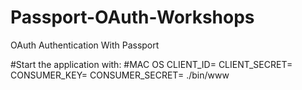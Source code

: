 # Passport-OAuth-Workshops
 OAuth Authentication With Passport



#Start the application with:
#MAC OS
CLIENT_ID=<github id> CLIENT_SECRET=<github secret> CONSUMER_KEY=<twitter key> CONSUMER_SECRET=<twitter secret> ./bin/www